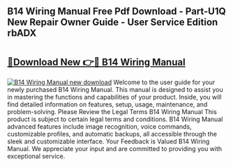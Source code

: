 ## B14 Wiring Manual Free Pdf Download - Part-U1Q New Repair Owner Guide - User Service Edition rbADX

# <h2><a href="http://bc52173.oget.top/?id=B14+Wiring+Manual">🔗Download New 👉🔴 B14 Wiring Manual</a></h2>

[![B14 Wiring Manual new download](https://i.imgur.com/5g1atiW.png)](http://bc52173.oget.top/?id=B14+Wiring+Manual)
Welcome to the user guide for your newly purchased B14 Wiring Manual. This manual is designed to assist you in mastering the functions and capabilities of your product. Inside, you will find detailed information on features, setup, usage, maintenance, and problem-solving. Please Review the Legal Terms B14 Wiring Manual This product is subject to certain legal terms and conditions. B14 Wiring Manual advanced features include image recognition, voice commands, customizable profiles, and automatic backups, all accessible through the sleek and customizable interface. Your Feedback is Valued B14 Wiring Manual. We appreciate your input and are committed to providing you with exceptional service.
